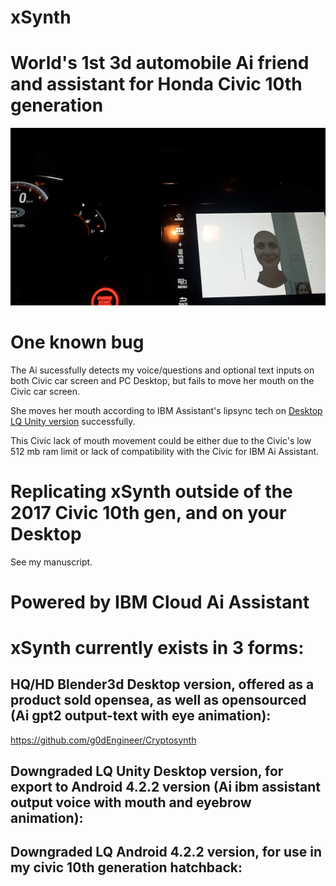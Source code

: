 # xSynth
# World's 1st 3d automobile Ai friend and assistant for Honda Civic 10th generation 

![image](https://github.com/g0dEngineer/xSynth/blob/main/data/xSynth_ProjectRun_Civic.jpg)

# One known bug

The Ai sucessfully detects my voice/questions and optional text inputs on both Civic car screen and PC Desktop, but fails to move her mouth on the Civic car screen.

She moves her mouth according to IBM Assistant's lipsync tech on [Desktop LQ Unity version]() successfully.

This Civic lack of mouth movement could be either due to the Civic's low 512 mb ram limit or lack of compatibility with the Civic for IBM Ai Assistant.


# Replicating xSynth outside of the 2017 Civic 10th gen, and on your Desktop

See my manuscript.


# Powered by IBM Cloud Ai Assistant


# xSynth currently exists in 3 forms:

## HQ/HD Blender3d Desktop version, offered as a product sold opensea, as well as opensourced (Ai gpt2 output-text with eye animation):  
https://github.com/g0dEngineer/Cryptosynth 

##	Downgraded LQ Unity Desktop version, for export to Android 4.2.2 version (Ai ibm assistant output voice with mouth and eyebrow animation):

##	Downgraded LQ Android 4.2.2 version, for use in my civic 10th generation hatchback: 

